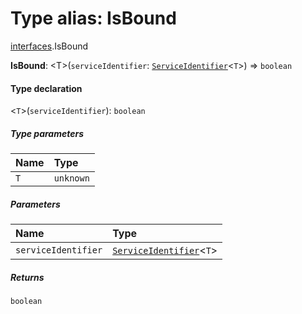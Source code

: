 # Type alias: IsBound

[interfaces](/auto-docs/editor/modules/interfaces.md).IsBound

**IsBound**: \<T>(`serviceIdentifier`: [`ServiceIdentifier`](/auto-docs/editor/types/interfaces.ServiceIdentifier.md)<`T`>) => `boolean`

#### Type declaration

<`T`>(`serviceIdentifier`): `boolean`

##### Type parameters

| Name | Type |
| :------ | :------ |
| `T` | `unknown` |

##### Parameters

| Name | Type |
| :------ | :------ |
| `serviceIdentifier` | [`ServiceIdentifier`](/auto-docs/editor/types/interfaces.ServiceIdentifier.md)<`T`> |

##### Returns

`boolean`
